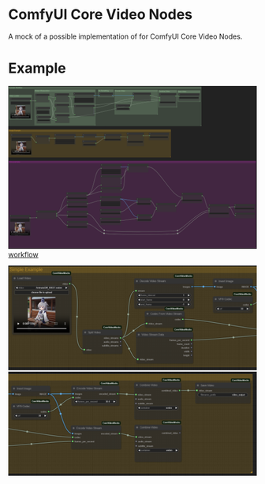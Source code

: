 # ComfyUI Core Video Nodes
A mock of a possible implementation of for ComfyUI Core Video Nodes. 

# Example
![alt text](wf-picture.png)
[workflow](<Mock Video Workflows.json>)

![alt text](nodes1.png)
![alt text](nodes2.png)
